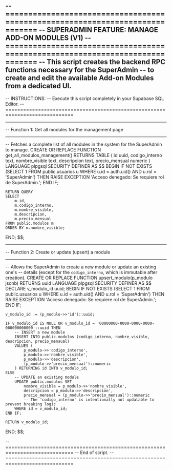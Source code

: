 -- =============================================================================
-- SUPERADMIN FEATURE: MANAGE ADD-ON MODULES (V1)
-- =============================================================================
-- This script creates the backend RPC functions necessary for the SuperAdmin
-- to create and edit the available Add-on Modules from a dedicated UI.
--
-- INSTRUCTIONS:
-- Execute this script completely in your Supabase SQL Editor.
-- =============================================================================

-- -----------------------------------------------------------------------------
-- Function 1: Get all modules for the management page
-- -----------------------------------------------------------------------------
-- Fetches a complete list of all modules in the system for the SuperAdmin to manage.
CREATE OR REPLACE FUNCTION get_all_modulos_management()
RETURNS TABLE (
    id uuid,
    codigo_interno text,
    nombre_visible text,
    descripcion text,
    precio_mensual numeric
)
LANGUAGE plpgsql
SECURITY DEFINER
AS $$
BEGIN
    IF NOT EXISTS (SELECT 1 FROM public.usuarios u WHERE u.id = auth.uid() AND u.rol = 'SuperAdmin') THEN
        RAISE EXCEPTION 'Acceso denegado: Se requiere rol de SuperAdmin.';
    END IF;

    RETURN QUERY
    SELECT
        m.id,
        m.codigo_interno,
        m.nombre_visible,
        m.descripcion,
        m.precio_mensual
    FROM public.modulos m
    ORDER BY m.nombre_visible;
END;
$$;


-- -----------------------------------------------------------------------------
-- Function 2: Create or update (upsert) a module
-- -----------------------------------------------------------------------------
-- Allows the SuperAdmin to create a new module or update an existing one's
-- details (except for the `codigo_interno`, which is immutable after creation).
CREATE OR REPLACE FUNCTION upsert_modulo(p_modulo jsonb)
RETURNS uuid
LANGUAGE plpgsql
SECURITY DEFINER
AS $$
DECLARE
    v_modulo_id uuid;
BEGIN
    IF NOT EXISTS (SELECT 1 FROM public.usuarios u WHERE u.id = auth.uid() AND u.rol = 'SuperAdmin') THEN
        RAISE EXCEPTION 'Acceso denegado: Se requiere rol de SuperAdmin.';
    END IF;
    
    v_modulo_id := (p_modulo->>'id')::uuid;

    IF v_modulo_id IS NULL OR v_modulo_id = '00000000-0000-0000-0000-000000000000'::uuid THEN
        -- INSERT a new module
        INSERT INTO public.modulos (codigo_interno, nombre_visible, descripcion, precio_mensual)
        VALUES (
            p_modulo->>'codigo_interno',
            p_modulo->>'nombre_visible',
            p_modulo->>'descripcion',
            (p_modulo->>'precio_mensual')::numeric
        ) RETURNING id INTO v_modulo_id;
    ELSE
        -- UPDATE an existing module
        UPDATE public.modulos SET
            nombre_visible = p_modulo->>'nombre_visible',
            descripcion = p_modulo->>'descripcion',
            precio_mensual = (p_modulo->>'precio_mensual')::numeric
            -- The 'codigo_interno' is intentionally not updatable to prevent breaking logic
        WHERE id = v_modulo_id;
    END IF;

    RETURN v_modulo_id;
END;
$$;


-- =============================================================================
-- End of script.
-- =============================================================================